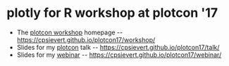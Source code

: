 # plotly for R workshop at plotcon '17

* The [plotcon workshop](https://plotcon.plot.ly/) homepage -- <https://cpsievert.github.io/plotcon17/workshop/>
* Slides for my [plotcon](https://plotcon.plot.ly/speakers) talk -- <https://cpsievert.github.io/plotcon17/talk/>
* Slides for my [webinar](https://vimeo.com/214301880) -- <https://cpsievert.github.io/plotcon17/webinar/>
